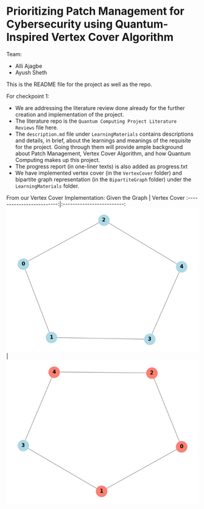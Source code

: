 # Prioritizing Patch Management for Cybersecurity using Quantum-Inspired Vertex Cover Algorithm

Team:
- Alli Ajagbe
- Ayush Sheth

This is the README file for the project as well as the repo.

For checkpoint 1:

- We are addressing the literature review done already for the further creation and implementation of the project.
- The literature repo is the `Quantum Computing Project Literature Reviews` file here.
- The `description.md` file under `LearningMaterials` contains descriptions and details, in brief, about the learnings and meanings of the requisite for the project. Going through them will provide ample background about Patch Management, Vertex Cover Algorithm, and how Quantum Computing makes up this project.
- The progress report (in one-liner texts) is also added as progress.txt
- We have implemented vertex cover (in the `VertexCover` folder) and bipartite graph representation (in the `BipartiteGraph` folder) under the `LearningMaterials` folder.

From our Vertex Cover Implementation:
Given the Graph             |  Vertex Cover
:-------------------------:|:-------------------------:
![](LearningMaterials\vertexCover\assets\graph1.png)  |  ![](LearningMaterials/vertexCover/assets/vertexCover_for_graph1.png)
